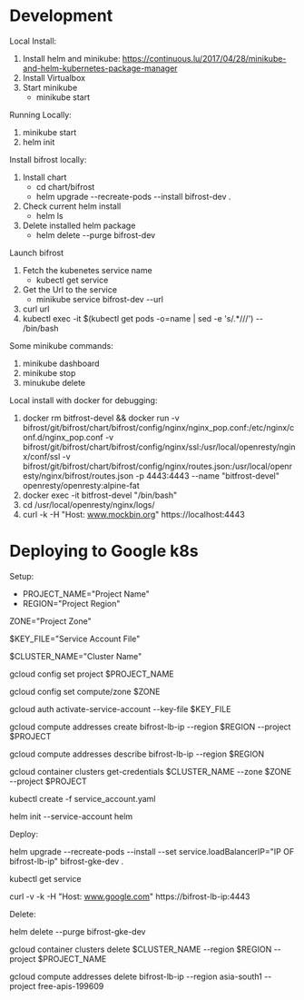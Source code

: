 # Development

Local Install:
1. Install helm and minikube: https://continuous.lu/2017/04/28/minikube-and-helm-kubernetes-package-manager
2. Install Virtualbox
2. Start minikube
    - minikube start

Running Locally:
1. minikube start
1. helm init

Install bifrost locally:
1. Install chart
   - cd chart/bifrost
   - helm upgrade --recreate-pods --install bifrost-dev .
3. Check current helm install
   - helm ls
4. Delete installed helm package
   - helm delete --purge bifrost-dev

Launch bifrost
1. Fetch the kubenetes service name
   - kubectl get service
2. Get the Url to the service
   - minikube service bifrost-dev --url
3. curl url
4. kubectl exec -it $(kubectl get pods -o=name | sed -e 's/.*\///') -- /bin/bash

Some minikube commands:
1. minikube dashboard
2. minikube stop
3. minukube delete

Local install with docker for debugging:
1. docker rm bitfrost-devel && docker run -v bifrost/git/bifrost/chart/bifrost/config/nginx/nginx_pop.conf:/etc/nginx/conf.d/nginx_pop.conf -v bifrost/git/bifrost/chart/bifrost/config/nginx/ssl:/usr/local/openresty/nginx/conf/ssl -v bifrost/git/bifrost/chart/bifrost/config/nginx/routes.json:/usr/local/openresty/nginx/bifrost/routes.json -p 4443:4443 --name "bitfrost-devel" openresty/openresty:alpine-fat
2. docker exec -it bitfrost-devel "/bin/bash"
3. cd /usr/local/openresty/nginx/logs/
4. curl -k -H "Host: www.mockbin.org" https://localhost:4443

# Deploying to Google k8s

Setup:

* PROJECT_NAME="Project Name"
* REGION="Project Region"

ZONE="Project Zone"

$KEY_FILE="Service Account File"

$CLUSTER_NAME="Cluster Name"

gcloud config set project $PROJECT_NAME

gcloud config set compute/zone $ZONE

gcloud auth activate-service-account --key-file $KEY_FILE

gcloud compute addresses create bifrost-lb-ip --region $REGION --project $PROJECT

gcloud compute addresses describe bifrost-lb-ip --region $REGION

gcloud container clusters get-credentials $CLUSTER_NAME --zone $ZONE --project $PROJECT


kubectl create -f service_account.yaml

helm init --service-account helm


Deploy:

helm upgrade --recreate-pods --install --set service.loadBalancerIP="IP OF bifrost-lb-ip"  bifrost-gke-dev .

kubectl get service

curl -v -k -H "Host: www.google.com" https://bifrost-lb-ip:4443

Delete:

helm delete --purge bifrost-gke-dev

gcloud container clusters delete $CLUSTER_NAME --region $REGION --project $PROJECT_NAME

gcloud compute addresses delete bifrost-lb-ip --region asia-south1 --project free-apis-199609
